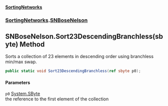 #### [SortingNetworks](index.md 'index')
### [SortingNetworks](SortingNetworks.md 'SortingNetworks').[SNBoseNelson](SortingNetworks_SNBoseNelson.md 'SortingNetworks.SNBoseNelson')
## SNBoseNelson.Sort23DescendingBranchless(sbyte) Method
Sorts a collection of 23 elements in descending order using branchless min/max swap.  
```csharp
public static void Sort23DescendingBranchless(ref sbyte p0);
```
#### Parameters
<a name='SortingNetworks_SNBoseNelson_Sort23DescendingBranchless(sbyte)_p0'></a>
`p0` [System.SByte](https://docs.microsoft.com/en-us/dotnet/api/System.SByte 'System.SByte')  
the reference to the first element of the collection
  
